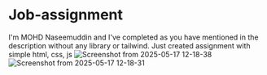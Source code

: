 # Job-assignment
I'm MOHD Naseemuddin and I've completed as you have mentioned in the description without any library or tailwind. Just created assignment with simple html, css, js
![Screenshot from 2025-05-17 12-18-38](https://github.com/user-attachments/assets/ebcf90df-1de2-468d-9fd7-2be0e7e35a0f)
![Screenshot from 2025-05-17 12-18-31](https://github.com/user-attachments/assets/94fefaa4-85b0-48d0-b0c0-b8a01c5d416d)
